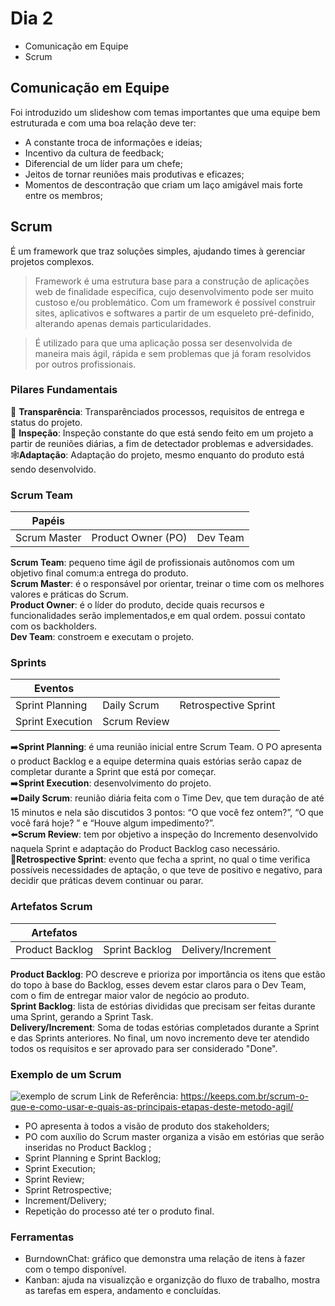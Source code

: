 # Dia 2 

- Comunicação em Equipe
- Scrum

## Comunicação em Equipe
Foi introduzido um slideshow com temas importantes que uma equipe bem estruturada e com uma boa relação deve ter:
- A constante troca de informações e ideias;
- Incentivo da cultura de feedback;
- Diferencial de um líder para um chefe;
- Jeitos de tornar reuniões mais produtivas e eficazes;
- Momentos de descontração que criam um laço amigável mais forte entre os membros;

## Scrum
É um framework que traz soluções simples, ajudando times à gerenciar projetos complexos.

> Framework é uma estrutura base para a construção de aplicações web de finalidade específica, cujo desenvolvimento pode ser muito custoso e/ou problemático. Com um framework é possível construir sites, aplicativos e softwares a partir de um esqueleto pré-definido, alterando apenas demais particularidades. <br/>

> É utilizado para que uma aplicação possa ser desenvolvida de maneira mais ágil, rápida e sem problemas que já foram resolvidos por outros profissionais.

### Pilares Fundamentais
📖 **Transparência**: Transparênciados processos, requisitos de entrega e status do projeto.<br/>
🔎 **Inspeção**: Inspeção constante do que está sendo feito em um projeto a partir de reuniões diárias, a fim de detectador problemas e adversidades.<br/>
🕸**Adaptação**: Adaptação do projeto, mesmo enquanto do produto está sendo desenvolvido.


### Scrum Team
| Papéis       |                   |         |
|--------------|-------------------|---------|
|Scrum Master  |Product Owner (PO) | Dev Team| 

**Scrum Team**: pequeno time ágil de profissionais autônomos com um objetivo final comum:a entrega do produto.<br/>
**Scrum Master**:  é o responsável por orientar, treinar o time com os melhores valores e práticas do Scrum. <br/>
**Product Owner**: é o líder do produto, decide quais recursos e funcionalidades serão implementados,e em qual ordem. possui contato com  os backholders.<br/>
**Dev Team**: constroem e executam o projeto.<br/>

### Sprints

|Eventos                   |                 |                      |
|--------------------------|-----------------|----------------------|
|Sprint Planning           |Daily Scrum      |Retrospective Sprint  | 
|Sprint Execution          |Scrum Review     |                      |


➡️**Sprint Planning**:  é uma reunião inicial entre Scrum Team. O PO apresenta o product Backlog e a equipe determina quais estórias serão capaz de completar durante a Sprint que está por começar.<br/>
➡️**Sprint Execution**: desenvolvimento do projeto.<br/>
➡️**Daily Scrum**: reunião diária feita com o Time Dev, que tem duração de até 15 minutos e nela são discutidos 3 pontos: “O que você fez ontem?”, “O que você fará hoje? ” e “Houve algum impedimento?”.<br/>
⬅️**Scrum Review**: tem por objetivo a inspeção do Incremento desenvolvido naquela Sprint e adaptação do Product Backlog caso necessário.<br/>
🔁**Retrospective Sprint**: evento que fecha a sprint, no qual o time verifica possíveis necessidades de aptação, o que teve de positivo e negativo, para decidir que práticas devem continuar ou parar.<br/>




### Artefatos Scrum


| Artefatos     |              |                  |
|---------------|--------------|------------------|
|Product Backlog|Sprint Backlog|Delivery/Increment|

**Product Backlog**: PO descreve e prioriza por importância os itens que estão do topo à base do Backlog, esses devem estar claros para o Dev Team, com o fim de entregar maior valor de negócio ao produto. <br/>
**Sprint Backlog**: lista de estórias divididas que precisam ser feitas durante uma Sprint, gerando a Sprint Task.<br/>
**Delivery/Increment**: Soma de todas estórias completados durante a Sprint e das Sprints anteriores. No final, um novo incremento deve ter atendido todos os requisitos e ser aprovado para ser considerado "Done".



### Exemplo de um Scrum
![exemplo de scrum](https://keeps.com.br/wp-content/uploads/2022/07/Scrum_esquema-10-1-1024x536.png)
Link de Referência: https://keeps.com.br/scrum-o-que-e-como-usar-e-quais-as-principais-etapas-deste-metodo-agil/

- PO apresenta à todos a visão de produto dos stakeholders;
- PO com auxílio do Scrum master organiza a visão em estórias que serão inseridas no Product Backlog ;
- Sprint Planning e Sprint Backlog;
- Sprint Execution;
- Sprint Review;
- Sprint Retrospective;
- Increment/Delivery;
- Repetição do processo até ter o produto final.

### Ferramentas
- BurndownChat: gráfico que demonstra  uma relação de itens à fazer com o tempo disponível.
- Kanban: ajuda na visualizção e organizção do fluxo de trabalho, mostra as tarefas em espera, andamento e concluídas.


